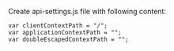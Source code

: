 Create api-settings.js file with following content:

```
var clientContextPath = "/";
var applicationContextPath = "";
var doubleEscapedContextPath = "";
```